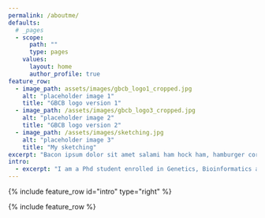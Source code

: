 ```yaml
---
permalink: /aboutme/
defaults:
  # _pages
  - scope:
      path: ""
      type: pages
    values:
      layout: home
      author_profile: true
feature_row:
  - image_path: assets/images/gbcb_logo1_cropped.jpg
    alt: "placeholder image 1"
    title: "GBCB logo version 1"
  - image_path: /assets/images/gbcb_logo3_cropped.jpg
    alt: "placeholder image 2"
    title: "GBCB logo version 2"
  - image_path: /assets/images/sketching.jpg
    alt: "placeholder image 3"
    title: "My sketching"
excerpt: "Bacon ipsum dolor sit amet salami ham hock ham, hamburger corned beef short ribs kielbasa biltong t-bone drumstick tri-tip tail sirloin pork chop."
intro: 
  - excerpt: "I am a Phd student enrolled in Genetics, Bioinformatics and Computational Biology (GBCB) program at Vriginia Tech. . I work as graduate research assistant in Dr. Song Li's lab. My research focuses on applying machine learning and data mining in the study of transcriptional regulation for plant species. Before joining Virginia Tech, I completed my master degree of Bioinformatics at Fujian Agriculture and Forestry University, where I worked as research and teaching assistant in Dr. Huaqin He's lab. The research topic was prediction of protein-protein interaction between host and pathogen.From 2008 to 2012, I was an undergraduate student majoring in Biological Sciences at Fujian Agriculture and Forestry University. Before joining the college, I completed my high school at The Senior School Of Nanping"
---
```


{% include feature_row id="intro" type="right" %}

{% include feature_row %}
